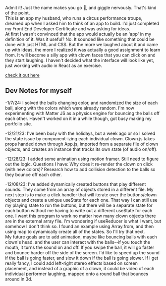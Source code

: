 Admit it! Just the name makes you go 👀, and giggle nervously.
That's kind of the point.  
This is an app my husband, who runs a circus performance troupe, dreamed up when I asked him to think of an app to build. I'd just completed my Front End Developer Certificate and was asking for ideas.  
At first I wasn't convinced that the app would actually be an 'app' in my definition of it. Was it useful? No. It sounded like something that could be done with just HTML and CSS.
But the more we laughed about it and came up with ideas, the more I realized it was actually a good assignment to learn from.
It will become a silly app with clown faces that you can click on and they start laughing. I haven't decided what the interface will look like yet, just working with audio in React as an exercise.

<a href="https://missfixit.github.io/clowncrack/index.html">check it out here</a>

## Dev Notes for myself

-1/7/24:
I solved the balls changing color, and randomized the size of each ball, along with the colors which were already random.
I'm now experimenting with Matter JS as a physics engine for bouncing the balls off each other.
Haven't worked on it in a while though, got busy making my portfolio site.

-12/21/23:
I've been busy with the holidays, but a week ago or so I solved the state issue by component-izing each individual clown. Clown.js takes props handed down through App.js, imported from a separate file of clown objects, and creates an instance that tracks its own state (of audio on/off).

-12/28/23:
I added some animation using motion framer. Still need to figure out the logic.
Questions I have:
Why does it re-render the clown on click (with new colors)?
Research how to add collision detection to the balls so they bounce off each other.

-12/08/23:
I've added dynamically created buttons that play different sounds. They come from an array of objects stored in a different file. My next step is to make a click handler that will iterate over the buttons/clown objects and create a unique useState for each one. That way I can still use my playing state to run the buttons, but there will be a separate state for each button without me having to write out a different useState for each one. I want this program to work no matter how many clown objects there are in the external array file. I'm wondering if useReducer is what I want, but somehow I don't think so. I found an example using Array.from, and then using map to dynamically create all of the states. So I'll try that next.  
My future goals are to add animation, maybe like bouncing balls with each clown's head. and the user can interact with the balls--if you touch the mouth, it turns the sound on and off. If you swipe the ball, it will go faster and bounce harder off the side of the screen. I'd like to speed up the sound if the ball is going faster, and slow it down if the ball is going slower. If i get really fancy, I could add left-right stereo effects based on screen placement, and instead of a graphic of a clown, it could be video of each individual performer laughing, mapped onto a round ball that bounces around in 3d.
